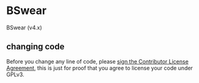# BSwear
BSwear (v4.x)

## changing code
Before you change any line of code, please <a href="https://www.clahub.com/agreements/BSwear/BSwearPlus">sign the Contributor License Agreement</a>, this is just for proof that you agree to license your code under GPLv3.

